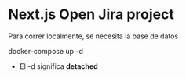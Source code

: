 # Next.js Open Jira project

Para correr localmente, se necesita la base de datos

docker-compose up -d

* El -d significa __detached__
